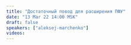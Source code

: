```yaml
---
title: "Достаточный повод для расширения ПФУ"
date: "13 Mar 22 14:00 MSK"
draft: false
speakers: ["aleksej-marchenko"]
videos:
---
```

